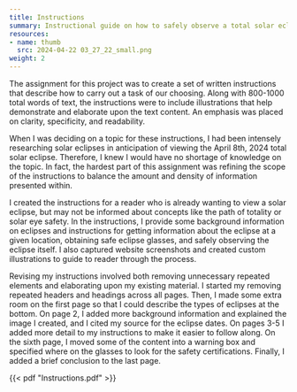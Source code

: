 ```yaml
---
title: Instructions
summary: Instructional guide on how to safely observe a total solar eclipse
resources:
- name: thumb
  src: 2024-04-22 03_27_22_small.png
weight: 2
---
```


The assignment for this project was to create a set of written instructions that describe how to carry out a task of our choosing. Along with 800-1000 total words of text, the instructions were to include illustrations that help demonstrate and elaborate upon the text content. An emphasis was placed on clarity, specificity, and readability.

When I was deciding on a topic for these instructions, I had been intensely researching solar eclipses in anticipation of viewing the April 8th, 2024 total solar eclipse. Therefore, I knew I would have no shortage of knowledge on the topic. In fact, the hardest part of this assignment was refining the scope of the instructions to balance the amount and density of information presented within.

I created the instructions for a reader who is already wanting to view a solar eclipse, but may not be informed about concepts like the path of totality or solar eye safety. In the instructions, I provide some background information on eclipses and instructions for getting information about the eclipse at a given location, obtaining safe eclipse glasses, and safely observing the eclipse itself. I also captured website screenshots and created custom illustrations to guide to reader through the process.

Revising my instructions involved both removing unnecessary repeated elements and elaborating upon my existing material. I started my removing repeated headers and headings across all pages. Then, I made some extra room on the first page so that I could describe the types of eclipses at the bottom. On page 2, I added more background information and explained the image I created, and I cited my source for the eclipse dates. On pages 3-5 I added more detail to my instructions to make it easier to follow along. On the sixth page, I moved some of the content into a warning box and specified where on the glasses to look for the safety certifications. Finally, I added a brief conclusion to the last page.

{{< pdf "Instructions.pdf" >}}